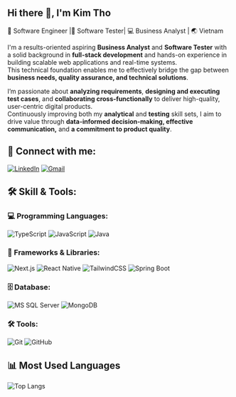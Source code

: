 ## Hi there 👋, I'm Kim Tho
🚀 Software Engineer  |🧩 Software Tester| 💻 Business Analyst | 🌏 Vietnam 

I'm a results-oriented aspiring **Business Analyst** and **Software Tester** with a solid background in **full-stack development** and hands-on experience in building scalable web applications and real-time systems.  
This technical foundation enables me to effectively bridge the gap between **business needs, quality assurance, and technical solutions**.  

I’m passionate about **analyzing requirements**, **designing and executing test cases**, and **collaborating cross-functionally** to deliver high-quality, user-centric digital products.  
Continuously improving both my **analytical** and **testing** skill sets, I aim to drive value through **data-informed decision-making, effective communication,** and **a commitment to product quality**.

## 🤝 Connect with me:
[![LinkedIn](https://img.shields.io/badge/LinkedIn-0A66C2?style=for-the-badge&logo=linkedin&logoColor=white)](https://www.linkedin.com/in/mautho/) [![Gmail](https://img.shields.io/badge/Gmail-D14836?style=for-the-badge&logo=gmail&logoColor=white)](mailto:kimtho6328@gmail.com)

## 🛠️ Skill & Tools:
### 💻 Programming Languages:
![TypeScript](https://img.shields.io/badge/TypeScript-007ACC?style=for-the-badge&logo=typescript&logoColor=white)
![JavaScript](https://img.shields.io/badge/JavaScript-F7DF1E?style=for-the-badge&logo=javascript&logoColor=black)
![Java](https://img.shields.io/badge/Java-007396?style=for-the-badge&logo=java&logoColor=white)

### 🎨 Frameworks & Libraries:
![Next.js](https://img.shields.io/badge/Next.js-000000?style=for-the-badge&logo=next.js&logoColor=white)
![React Native](https://img.shields.io/badge/React_Native-61DAFB?style=for-the-badge&logo=react&logoColor=black)
![TailwindCSS](https://img.shields.io/badge/TailwindCSS-38B2AC?style=for-the-badge&logo=tailwind-css&logoColor=white)
![Spring Boot](https://img.shields.io/badge/Spring_Boot-6DB33F?style=for-the-badge&logo=spring&logoColor=white)

### 🗄️ Database:
![MS SQL Server](https://img.shields.io/badge/Microsoft_SQL_Server-CC2927?style=for-the-badge&logo=microsoft-sql-server&logoColor=white)
![MongoDB](https://img.shields.io/badge/MongoDB-47A248?style=for-the-badge&logo=mongodb&logoColor=white)

### 🛠️ Tools:
![Git](https://img.shields.io/badge/Git-F05032?style=for-the-badge&logo=git&logoColor=white)
![GitHub](https://img.shields.io/badge/GitHub-181717?style=for-the-badge&logo=github&logoColor=white)

## 📊 Most Used Languages
![Top Langs](https://github-readme-stats.vercel.app/api/top-langs/?username=colnat412&layout=compact&theme=radical)
